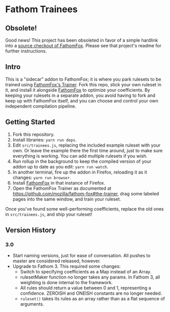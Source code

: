 # Fathom Trainees

## Obsolete!

Good news! This project has been obsoleted in favor of a simple hardlink into a [source checkout of FathomFox](https://github.com/mozilla/fathom-fox/). Please see that project's readme for further instructions.

## Intro

This is a "sidecar" addon to FathomFox; it is where you park rulesets to be trained using [FathomFox's Trainer](https://github.com/mozilla/fathom-fox#the-trainer). Fork this repo, stick your own ruleset in it, and install it alongside [FathomFox](https://addons.mozilla.org/en-US/firefox/addon/fathomfox/) to optimize your coefficients. By keeping your rulesets in a separate addon, you avoid having to fork and keep up with FathomFox itself, and you can choose and control your own independent compilation pipeline.

## Getting Started

1. Fork this repository.
2. Install libraries: `yarn run deps`.
3. Edit `src/trainees.js`, replacing the included example ruleset with your own. Or leave the example there the first time around, just to make sure everything is working. You can add multiple rulesets if you wish.
4. Run rollup in the background to keep the compiled version of your addon up to date as you edit: `yarn run watch`.
5. In another terminal, fire up the addon in Firefox, reloading it as it changes: `yarn run browser`.
6. Install [FathomFox](https://addons.mozilla.org/en-US/firefox/addon/fathomfox/) in that instance of Firefox.
7. Open the FathomFox Trainer as documented at https://github.com/mozilla/fathom-fox#the-trainer, drag some labeled pages into the same window, and train your ruleset.

Once you've found some well-performing coefficients, replace the old ones in `src/trainees.js`, and ship your ruleset!

## Version History

### 3.0

* Start naming versions, just for ease of conversation. All pushes to master are considered released, however.
* Upgrade to Fathom 3. This required some changes:
  * Switch to specifying coefficients as a Map instead of an Array.
  * rulesetMaker function no longer takes any params. In Fathom 3, all weighting is done internal to the framework.
  * All rules should return a value between 0 and 1, representing a confidence. ZEROISH and ONEISH constants are no longer needed.
  * `ruleset()` takes its rules as an array rather than as a flat sequence of arguments.